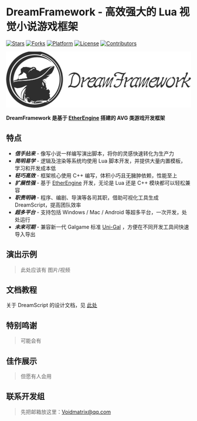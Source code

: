 # DreamFramework - 高效强大的 Lua 视觉小说游戏框架
[![Stars](https://img.shields.io/github/stars/VoidmatrixHeathcliff/Dream.svg?style=flat&labelColor=e49e61)](https://github.com/VoidmatrixHeathcliff/Dream/stargazers)
[![Forks](https://img.shields.io/github/forks/VoidmatrixHeathcliff/Dream.svg?style=flat&labelColor=e49e61)](https://github.com/VoidmatrixHeathcliff/Dream/network/members)
[![Platform](https://img.shields.io/badge/platform-Windows%20%7C%20Mac%20%7C%20Linux%20%7C%20Android%20%7C%20Web-%23989898)](https://en.wikipedia.org/wiki/Cross-platform_software)
[![License](https://img.shields.io/github/license/VoidmatrixHeathcliff/Dream.svg?style=flat&label=license&message=notspecified&labelColor=3f48cc)](https://github.com/VoidmatrixHeathcliff/Dream/blob/main/LICENSE)
[![Contributors](https://img.shields.io/github/contributors/VoidmatrixHeathcliff/Dream)](https://github.com/VoidmatrixHeathcliff/Dream/graphs/contributors)

![DreamFramework](docs/img/title.png)

**DreamFramework 是基于 [EtherEngine](https://github.com/VoidmatrixHeathcliff/EtherEngine) 搭建的 AVG 类游戏开发框架**

## 特点

+ ***信手拈来*** - 像写小说一样编写演出脚本，将你的灵感快速转化为生产力
+ ***简明易学*** - 逻辑及渲染等系统均使用 Lua 脚本开发，并提供大量内置模板，学习和开发成本低
+ ***轻巧高效*** - 框架核心使用 C++ 编写，体积小巧且无臃肿依赖，性能至上
+ ***扩展性强*** - 基于 [EtherEngine](https://github.com/VoidmatrixHeathcliff/EtherEngine) 开发，无论是 Lua 还是 C++ 模块都可以轻松兼容
+ ***职责明确*** - 程序、编剧、导演等各司其职，借助可视化工具生成 DreamScript，提高团队效率
+ ***超多平台*** - 支持包括 Windows / Mac / Android 等超多平台，一次开发，处处运行
+ ***未来可期*** - 兼容新一代 Galgame 标准 [Uni-Gal](https://github.com/Uni-Gal) ，方便在不同开发工具间快速导入导出

## 演出示例

> 此处应该有 图片/视频

## 文档教程

关于 DreamScript 的设计文档，见 [此处](doc/DreamScript_doc.md)

## 特别鸣谢

> 可能会有

## 佳作展示

> 但愿有人会用

## 联系开发组

> 先把邮箱放这里：Voidmatrix@qq.com
